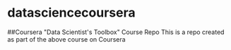 # datasciencecoursera
##Coursera "Data Scientist's Toolbox" Course Repo
This is a repo created as part of the above course on Coursera
